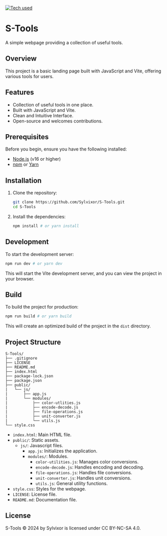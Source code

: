[![Tech used](https://skillicons.dev/icons?i=html,css,js,vite)](https://skillicons.dev)

# S-Tools

A simple webpage providing a collection of useful tools.

## Overview

This project is a basic landing page built with JavaScript and Vite, offering various tools for users.

## Features

- Collection of useful tools in one place.
- Built with JavaScript and Vite.
- Clean and Intuitive Interface.
- Open-source and welcomes contributions.

## Prerequisites

Before you begin, ensure you have the following installed:

-   [Node.js](https://nodejs.org/) (v16 or higher)
-   [npm](https://www.npmjs.com/) or [Yarn](https://yarnpkg.com/)

## Installation

1.  Clone the repository:

    ```bash
    git clone https://github.com/Sylvixor/S-Tools.git
    cd S-Tools
    ```

2.  Install the dependencies:

    ```bash
    npm install # or yarn install
    ```

## Development

To start the development server:

```bash
npm run dev # or yarn dev
```

This will start the Vite development server, and you can view the project in your browser.

## Build

To build the project for production:

```bash
npm run build # or yarn build
```

This will create an optimized build of the project in the `dist` directory.

## Project Structure

```
S-Tools/
├── .gitignore
├── LICENSE
├── README.md
├── index.html
├── package-lock.json
├── package.json
├── public/
|   └── js/
|       ├── app.js
|       └── modules/
|           ├── color-utlities.js
|           ├── encode-decode.js
|           ├── file-operations.js
|           ├── unit-converter.js
|           └── utils.js
└── style.css
```

-   `index.html`: Main HTML file.
-   `public/`: Static assets.
    - `js/`: Javascript files.
        - `app.js`: Initializes the application.
        - `modules/`: Modules.
            - `color-utilities.js`: Manages color conversions.
            - `encode-decode.js`: Handles encoding and decoding.
            - `file-operations.js`: Handles file conversions.
            - `unit-converter.js`: Handles unit conversions.
            - `utils.js`: General utility functions.
-   `style.css`: Styles for the webpage.
-   `LICENSE`: License file.
-   `README.md`: Documentation file.

## License

S-Tools © 2024 by Sylvixor is licensed under CC BY-NC-SA 4.0.